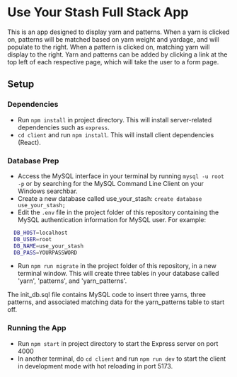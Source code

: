 # Use Your Stash Full Stack App

This is an app designed to display yarn and patterns. When a yarn is clicked on, patterns will be matched based on yarn weight and yardage, and will populate to the right. When a pattern is clicked on, matching yarn will display to the right. Yarn and patterns can be added by clicking a link at the top left of each respective page, which will take the user to a form page.

## Setup

### Dependencies

- Run `npm install` in project directory. This will install server-related dependencies such as `express`.
- `cd client` and run `npm install`. This will install client dependencies (React).

### Database Prep

- Access the MySQL interface in your terminal by running `mysql -u root -p` or by searching for the MySQL Command Line Client on your Windows searchbar.
- Create a new database called use_your_stash: `create database use_your_stash;`
- Edit the `.env` file in the project folder of this repository containing the MySQL authentication information for MySQL user. For example:

```bash
  DB_HOST=localhost
  DB_USER=root
  DB_NAME=use_your_stash
  DB_PASS=YOURPASSWORD
```

- Run `npm run migrate` in the project folder of this repository, in a new terminal window. This will create three tables in your database called 'yarn', 'patterns', and 'yarn_patterns'.

The init_db.sql file contains MySQL code to insert three yarns, three patterns, and associated matching data for the yarn_patterns table to start off.

### Running the App

- Run `npm start` in project directory to start the Express server on port 4000
- In another terminal, do `cd client` and run `npm run dev` to start the client in development mode with hot reloading in port 5173.
